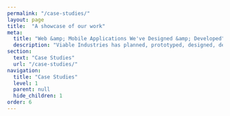 ```yaml
---
permalink: "/case-studies/"
layout: page
title:  "A showcase of our work"
meta:
  title: "Web &amp; Mobile Applications We've Designed &amp; Developed"
  description: "Viable Industries has planned, prototyped, designed, developed, and maintained a variety of web and mobile applications, this is our most recent work."
section: 
  text: "Case Studies"
  url: "/case-studies/"
navigation:
  title: "Case Studies"
  level: 1
  parent: null
  hide_children: 1
order: 6
---
```


